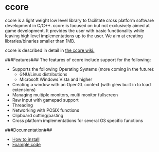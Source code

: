 ccore
=====

ccore is a light weight low level library to facilitate cross platform software development in C/C++. ccore is focused on but not exclusively aimed at game development. It provides the user with basic functionality while leaving high level implementations up to the user. We aim at creating libraries/binaries smaller than 1MB.

ccore is described in detail in [the ccore wiki.](../../wiki)

###Features###
The features of ccore include support for the following:
- Supports the following Operating Systems (more coming in the future):
  - GNU/Linux distributions
  - Microsoft Windows Vista and higher
- Creating a window with an OpenGL context (with glew built in to load extensions)
- Managing multiple monitors, multi monitor fullscreen
- Raw input with gamepad support
- Threading
- Networking with POSIX functions
- Clipboard cutting/pasting
- Cross platform implementations for several OS specific functions

###Documentation###
- [How to install](../../wiki/Building-the-ccore-library)
- [Example code](../../wiki/Examples)
